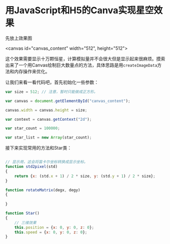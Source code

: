 # 用JavaScript和H5的Canva实现星空效果

先放上效果图

<canvas id="canvas_content" width="512", height="512">
<script src="./2_1.js"></script>

这个效果需要显示十万颗恒星，计算模拟量并不会很大但是显示起来很麻烦。摸索出来了一个用Canvas绘制巨大数量点的方法，具体思路是用```createImageData```方法和内存操作来优化。

让我们来看一看代码吧，首先初始化一些参数：
```javascript
var size = 512; // 注意，暂时只能做成正方形。

var canvas = document.getElementById("canvas_content");

canvas.width = canvas.height = size;

var context = canvas.getContext("2d");

var star_count = 100000;

var star_list = new Array(star_count);
```

接下来实现常用的方法和Star类：
```javascript

// 显示用，这会将笛卡尔坐标转换成显示坐标。
function std2pixel(std)
{
    return {x: (std.x + 1) / 2 * size, y: (std.y + 1) / 2 * size};
}

function rotateMatrix(degx, degy)
{
    
}

function Star()
{
    // 三维效果
    this.position = {x: 0, y: 0, z: 0};
    this.speed = {x: 0, y: 0, z: 0};
}
```
